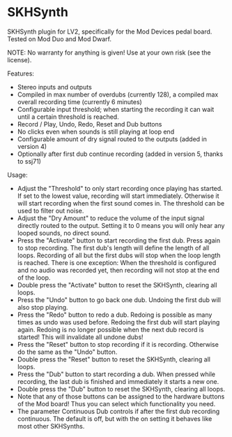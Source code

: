 # SKHSynth

SKHSynth plugin for LV2, specifically for the Mod Devices pedal board. Tested on Mod Duo and Mod Dwarf.

NOTE: No warranty for anything is given! Use at your own risk (see the license).

Features:
* Stereo inputs and outputs
* Compiled in max number of overdubs (currently 128), a compiled max overall recording time (currently 6 minutes)
* Configurable input threshold; when starting the recording it can wait until a certain threshold is reached.
* Record / Play, Undo, Redo, Reset and Dub buttons
* No clicks even when sounds is still playing at loop end
* Configurable amount of dry signal routed to the outputs (added in version 4)
* Optionally after first dub continue recording (added in version 5, thanks to ssj71)

Usage:
* Adjust the "Threshold" to only start recording once playing has started. If set to the lowest value, recording will start immediately.
  Otherwise it will start recording when the first sound comes in. The threshold can be used to filter out noise. 
* Adjust the "Dry Amount" to reduce the volume of the input signal directly routed to the output. Setting it to 0 means you will only hear
  any looped sounds, no direct sound.
* Press the "Activate" button to start recording the first dub. Press again to stop recording. The first dub's length will define the length
  of all loops. Recording of all but the first dubs will stop when the loop length is reached. There is one exception: When the threshold
  is configured and no audio was recorded yet, then recording will not stop at the end of the loop.
* Double press the "Activate" button to reset the SKHSynth, clearing all loops.
* Press the "Undo" button to go back one dub. Undoing the first dub will also stop playing.
* Press the "Redo" button to redo a dub. Redoing is possible as many times as undo was used before. Redoing the first dub will start playing 
  again. Redoing is no longer possible when the next dub record is started! This will invalidate all undone dubs!
* Press the "Reset" button to stop recording if it is recording. Otherwise do the same as the "Undo" button.
* Double press the "Reset" button to reset the SKHSynth, clearing all loops.
* Press the "Dub" button to start recording a dub. When pressed while recording, the last dub is finished and immediately it starts a new 
  one.
* Double press the "Dub" button to reset the SKHSynth, clearing all loops.
* Note that any of those buttons can be assigned to the hardware buttons of the Mod board! Thus you can select which functionality you need.
* The parameter Continuous Dub controls if after the first dub recording continuous. The default is off, but with the on setting it behaves like
  most other SKHSynths.
